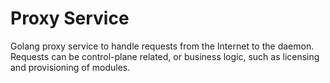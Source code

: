 # Proxy Service

Golang proxy service to handle requests from the Internet to the daemon. Requests can be control-plane related, or business logic, such as licensing and provisioning of modules.

